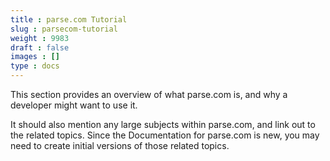 ```yaml
---
title : parse.com Tutorial
slug : parsecom-tutorial
weight : 9983
draft : false
images : []
type : docs
---
```


This section provides an overview of what parse.com is, and why a developer might want to use it.

It should also mention any large subjects within parse.com, and link out to the related topics.  Since the Documentation for parse.com is new, you may need to create initial versions of those related topics.

